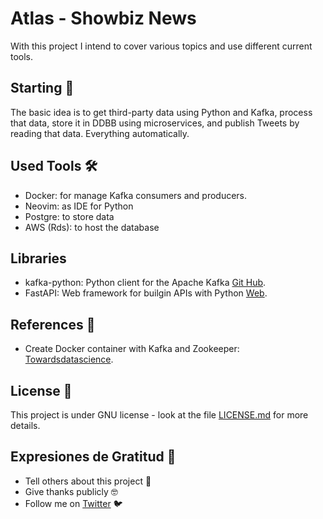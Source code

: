 # Atlas - Showbiz News

With this project I intend to cover various topics and use different current tools.

## Starting 🚀

The basic idea is to get third-party data using Python and Kafka, process that data, store it in DDBB using microservices, and publish Tweets by reading that data. Everything automatically.

## Used Tools 🛠️
- Docker: for manage Kafka consumers and producers.
- Neovim: as IDE for Python
- Postgre: to store data
- AWS (Rds): to host the database

## Libraries

- kafka-python: Python client for the Apache Kafka [Git Hub](https://github.com/dpkp/kafka-python).
- FastAPI: Web framework for builgin APIs with Python [Web](https://fastapi.tiangolo.com/).

## References 📖

- Create Docker container with Kafka and Zookeeper: [Towardsdatascience](https://towardsdatascience.com/kafka-docker-python-408baf0e1088).

## License 📄

This project is under GNU license - look at the file [LICENSE.md](LICENSE.md) for more details.

## Expresiones de Gratitud 🎁

- Tell others about this project 📢
- Give thanks publicly 🤓
- Follow me on [Twitter](https://twitter.com/AsensiFj) 🐦
